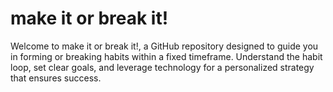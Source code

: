 
# make it or break it!

Welcome to make it or break it!, a GitHub repository designed to guide you in forming or breaking habits within a fixed timeframe. Understand the habit loop, set clear goals, and leverage technology for a personalized strategy that ensures success.

